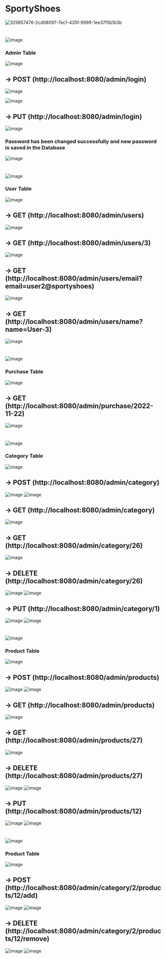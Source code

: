 # SportyShoes
![329857476-2cd08097-7ec1-435f-9999-1ee37f5b1b3b](https://github.com/adityapranav014/SportyShoes/assets/72086679/9a01b0df-4d15-49fe-98e6-cea6ef7f7cd5)

#
#
![image](https://user-images.githubusercontent.com/72086679/205680964-fe302c9b-fde9-47fa-b065-97b45c5696ee.png)

### Admin Table

![image](https://user-images.githubusercontent.com/72086679/205703330-58f3db9a-6410-4b13-b68f-144a1e263e0c.png)

## -> POST (http://localhost:8080/admin/login)
![image](https://user-images.githubusercontent.com/72086679/205703705-974758bf-7e35-4341-8031-8fba92e80de3.png)

![image](https://user-images.githubusercontent.com/72086679/205676432-70082b5a-32ec-4d48-9125-6871b03f878a.png)
## -> PUT (http://localhost:8080/admin/login)
![image](https://user-images.githubusercontent.com/72086679/205677171-31fb0d27-2950-4fad-ba9d-32ca36b33b99.png)

### Password has been changed successfully and new password is saved in the Database

![image](https://user-images.githubusercontent.com/72086679/205677876-a9b5b3a1-704f-402f-921d-f2b9af33335b.png)



#
#
#
![image](https://user-images.githubusercontent.com/72086679/205685346-1a327e25-3c19-42db-baa5-287d6f439d6a.png)

### User Table

![image](https://user-images.githubusercontent.com/72086679/205682111-bdffdda3-df56-4b9d-a1c0-3b9861a3378f.png)

## -> GET (http://localhost:8080/admin/users)
![image](https://user-images.githubusercontent.com/72086679/205689494-8a1b7a8c-0f0b-49c4-a6ce-35c14317f6cb.png)

## -> GET (http://localhost:8080/admin/users/3)
![image](https://user-images.githubusercontent.com/72086679/205697822-1d7a0693-8cae-4809-979d-0a03b502b98c.png)

## -> GET (http://localhost:8080/admin/users/email?email=user2@sportyshoes)
![image](https://user-images.githubusercontent.com/72086679/205697053-7cf9c1d7-3aa6-4335-8970-50e4a1575c4f.png)

## -> GET (http://localhost:8080/admin/users/name?name=User-3)
![image](https://user-images.githubusercontent.com/72086679/205696400-68f8d05d-7746-410e-a00c-a80cc7083e5e.png)


#
#
#
![image](https://user-images.githubusercontent.com/72086679/205700655-fd1766cf-908f-49d5-b0b8-b04e0108d3a3.png)

### Purchase Table

![image](https://user-images.githubusercontent.com/72086679/205700809-cbfb6063-052d-447f-a798-c5e7b9e44a40.png)

## -> GET (http://localhost:8080/admin/purchase/2022-11-22)
![image](https://user-images.githubusercontent.com/72086679/205701223-0f079c9c-ce85-4942-af0a-cf6ae73339bb.png)


#
#
#
![image](https://user-images.githubusercontent.com/72086679/205927536-4ba1ff25-6900-4b7f-8310-6994cc91f9cd.png)

### Category Table

![image](https://user-images.githubusercontent.com/72086679/205928418-17b5d17a-d69f-46c5-8903-cf0d98c42e0c.png)

## -> POST (http://localhost:8080/admin/category)
![image](https://user-images.githubusercontent.com/72086679/205929113-41cf461b-469c-42f6-afd0-44e8cfc0de1c.png)
![image](https://user-images.githubusercontent.com/72086679/205932431-d4686ec6-35a0-48f7-a267-3d475d51227f.png)

## -> GET (http://localhost:8080/admin/category)
![image](https://user-images.githubusercontent.com/72086679/205931421-c91395da-caea-4597-a0b7-0b10bd895086.png)

## -> GET (http://localhost:8080/admin/category/26)
![image](https://user-images.githubusercontent.com/72086679/205931949-4aa972d7-415a-4eab-9a3f-3bd3f538932f.png)

## -> DELETE (http://localhost:8080/admin/category/26)
![image](https://user-images.githubusercontent.com/72086679/205932621-400efa92-7962-43d7-8e17-d4104cda8452.png)
![image](https://user-images.githubusercontent.com/72086679/205932696-660fa24c-3a0d-4f63-818f-9c5b7c50257b.png)

## -> PUT (http://localhost:8080/admin/category/1)
![image](https://user-images.githubusercontent.com/72086679/205933922-eb1297ee-a2bf-4640-8a5a-728d0c6d2a61.png)
![image](https://user-images.githubusercontent.com/72086679/205933995-dd9654d5-f193-4fad-bdfb-afc40eea4f5f.png)


#
#
#
![image](https://user-images.githubusercontent.com/72086679/205936079-944144c8-7206-44f2-bace-2cdb9910ea52.png)

### Product Table

![image](https://user-images.githubusercontent.com/72086679/205935020-d913ddbc-78bf-4077-bbc1-eb256d828738.png)

## -> POST (http://localhost:8080/admin/products)
![image](https://user-images.githubusercontent.com/72086679/205938096-a5b1762a-932f-42b5-8de0-a08e985f3b70.png)
![image](https://user-images.githubusercontent.com/72086679/205938330-8831407f-da2d-48b5-aea7-7a6c33285b2b.png)

## -> GET (http://localhost:8080/admin/products)
![image](https://user-images.githubusercontent.com/72086679/205938687-053736a9-3ff9-4b08-bc8d-7f9195d8302b.png)

## -> GET (http://localhost:8080/admin/products/27)
![image](https://user-images.githubusercontent.com/72086679/205938879-92ef6a3d-3375-4aca-8e77-798d1294599e.png)

## -> DELETE (http://localhost:8080/admin/products/27)
![image](https://user-images.githubusercontent.com/72086679/205939158-3a9d748b-16f4-4c42-a63e-d5a06f6dfb8a.png)
![image](https://user-images.githubusercontent.com/72086679/205939219-2073d21a-c39c-4d46-a847-5b1edfa263d4.png)

## -> PUT (http://localhost:8080/admin/products/12)
![image](https://user-images.githubusercontent.com/72086679/205940605-cf1a90d8-4f72-4359-b82f-6eebad1e7c37.png)
![image](https://user-images.githubusercontent.com/72086679/205940664-46e400eb-1c9d-4d4f-9131-a445f5de9d05.png)


#
#
#
![image](https://user-images.githubusercontent.com/72086679/205942452-d34c1280-b955-40bd-9ffc-8d0662f50d59.png)

### Product Table

![image](https://user-images.githubusercontent.com/72086679/205942678-7f763bd6-7819-4ccf-b2a7-4a7863cc47d9.png)

## -> POST (http://localhost:8080/admin/category/2/products/12/add)
![image](https://user-images.githubusercontent.com/72086679/205943958-504f4238-ac3b-4414-9ea8-d473c602ce32.png)
![image](https://user-images.githubusercontent.com/72086679/205944107-756eaa91-6dd8-4576-bab4-7622c5618325.png)

## -> DELETE (http://localhost:8080/admin/category/2/products/12/remove)
![image](https://user-images.githubusercontent.com/72086679/205944342-b52c7a34-5331-4d0f-a1b2-6710a892f9b5.png)
![image](https://user-images.githubusercontent.com/72086679/205944521-bd44869d-d4b6-49d1-ab0f-f284a4794927.png)

#
